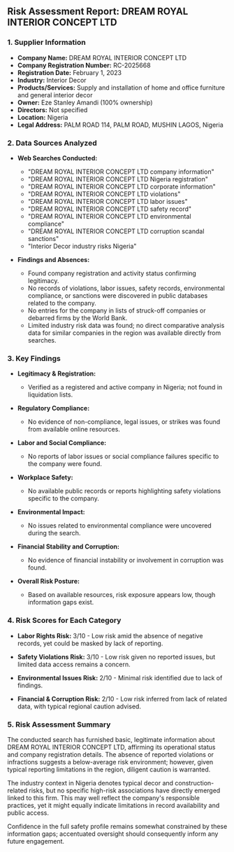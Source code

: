 ## Risk Assessment Report: DREAM ROYAL INTERIOR CONCEPT LTD

### 1. Supplier Information

- **Company Name:** DREAM ROYAL INTERIOR CONCEPT LTD
- **Company Registration Number:** RC-2025668
- **Registration Date:** February 1, 2023
- **Industry:** Interior Decor
- **Products/Services:** Supply and installation of home and office furniture and general interior decor
- **Owner:** Eze Stanley Amandi (100% ownership)
- **Directors:** Not specified
- **Location:** Nigeria
- **Legal Address:** PALM ROAD 114, PALM ROAD, MUSHIN LAGOS, Nigeria

### 2. Data Sources Analyzed

- **Web Searches Conducted:**
  - "DREAM ROYAL INTERIOR CONCEPT LTD company information"
  - "DREAM ROYAL INTERIOR CONCEPT LTD Nigeria registration"
  - "DREAM ROYAL INTERIOR CONCEPT LTD corporate information"
  - "DREAM ROYAL INTERIOR CONCEPT LTD violations"
  - "DREAM ROYAL INTERIOR CONCEPT LTD labor issues"
  - "DREAM ROYAL INTERIOR CONCEPT LTD safety record"
  - "DREAM ROYAL INTERIOR CONCEPT LTD environmental compliance"
  - "DREAM ROYAL INTERIOR CONCEPT LTD corruption scandal sanctions"
  - "Interior Decor industry risks Nigeria"

- **Findings and Absences:**
  - Found company registration and activity status confirming legitimacy.
  - No records of violations, labor issues, safety records, environmental compliance, or sanctions were discovered in public databases related to the company.
  - No entries for the company in lists of struck-off companies or debarred firms by the World Bank.
  - Limited industry risk data was found; no direct comparative analysis data for similar companies in the region was available directly from searches.

### 3. Key Findings

- **Legitimacy & Registration:**
  - Verified as a registered and active company in Nigeria; not found in liquidation lists.

- **Regulatory Compliance:**
  - No evidence of non-compliance, legal issues, or strikes was found from available online resources.

- **Labor and Social Compliance:**
  - No reports of labor issues or social compliance failures specific to the company were found.

- **Workplace Safety:**
  - No available public records or reports highlighting safety violations specific to the company.

- **Environmental Impact:**
  - No issues related to environmental compliance were uncovered during the search.

- **Financial Stability and Corruption:**
  - No evidence of financial instability or involvement in corruption was found.

- **Overall Risk Posture:**
  - Based on available resources, risk exposure appears low, though information gaps exist.

### 4. Risk Scores for Each Category

- **Labor Rights Risk:** 3/10 - Low risk amid the absence of negative records, yet could be masked by lack of reporting.

- **Safety Violations Risk:** 3/10 - Low risk given no reported issues, but limited data access remains a concern.

- **Environmental Issues Risk:** 2/10 - Minimal risk identified due to lack of findings.

- **Financial & Corruption Risk:** 2/10 - Low risk inferred from lack of related data, with typical regional caution advised.

### 5. Risk Assessment Summary

The conducted search has furnished basic, legitimate information about DREAM ROYAL INTERIOR CONCEPT LTD, affirming its operational status and company registration details. The absence of reported violations or infractions suggests a below-average risk environment; however, given typical reporting limitations in the region, diligent caution is warranted.

The industry context in Nigeria denotes typical decor and construction-related risks, but no specific high-risk associations have directly emerged linked to this firm. This may well reflect the company's responsible practices, yet it might equally indicate limitations in record availability and public access.

Confidence in the full safety profile remains somewhat constrained by these information gaps; accentuated oversight should consequently inform any future engagement.